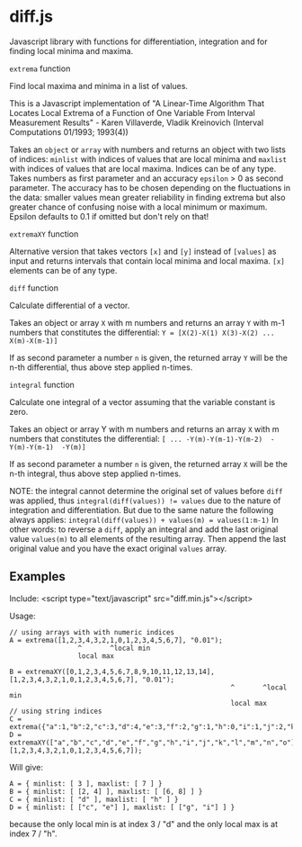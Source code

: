 diff.js
=======

Javascript library with functions for differentiation, integration
and for finding local minima and maxima.

`extrema` function

Find local maxima and minima in a list of values.

This is a Javascript implementation of "A Linear-Time Algorithm That
Locates Local Extrema of a Function of One Variable From Interval
Measurement Results" - Karen Villaverde, Vladik Kreinovich
(Interval Computations 01/1993; 1993(4))

Takes an `object` or `array` with numbers and returns an object with two
lists of indices: `minlist` with indices of values that are local minima
and `maxlist` with indices of values that are local maxima. Indices
can be of any type. Takes numbers as first parameter and an accuracy
`epsilon` > 0 as second parameter. The accuracy has to be chosen depending
on the fluctuations in the data: smaller values mean greater reliability
in finding extrema but also greater chance of confusing noise with a local
minimum or maximum.
Epsilon defaults to 0.1 if omitted but don't rely on that!

`extremaXY` function

Alternative version that takes vectors `[x]` and `[y]` instead of `[values]`
as input and returns intervals that contain local minima and local maxima.
`[x]` elements can be of any type.

`diff` function

Calculate differential of a vector.

Takes an object or array `X` with m numbers and returns an array
`Y` with m-1 numbers that constitutes the differential:
`Y = [X(2)-X(1) X(3)-X(2) ... X(m)-X(m-1)]`

If as second parameter a number `n` is given, the returned array
`Y` will be the n-th differential, thus above step applied n-times.

`integral` function

Calculate one integral of a vector assuming that the variable constant
is zero.

Takes an object or array Y with m numbers and returns an array `X` with
m numbers that constitutes the differential:
`[ ... -Y(m)-Y(m-1)-Y(m-2)  -Y(m)-Y(m-1)  -Y(m)]`

If as second parameter a number `n` is given, the returned array `X` will be
the n-th integral, thus above step applied n-times.

NOTE: the integral cannot determine the original set of values before
`diff` was applied, thus `integral(diff(values)) != values` due to the
nature of integration and differentiation. But due to the same nature
the following always applies: `integral(diff(values)) + values(m) = values(1:m-1)`
In other words: to reverse a `diff`, apply an integral and add the last
original value `values(m)` to all elements of the resulting array. Then
append the last original value and you have the exact original `values`
array.

Examples
--------

Include: \<script type="text/javascript" src="diff.min.js"\>\</script\>

Usage:
```
// using arrays with with numeric indices
A = extrema([1,2,3,4,3,2,1,0,1,2,3,4,5,6,7], "0.01");
                 ^       ^local min   
                 local max

B = extremaXY([0,1,2,3,4,5,6,7,8,9,10,11,12,13,14], [1,2,3,4,3,2,1,0,1,2,3,4,5,6,7], "0.01");
                                                       ^       ^local min   
                                                       local max
// using string indices
C = extrema({"a":1,"b":2,"c":3,"d":4,"e":3,"f":2,"g":1,"h":0,"i":1,"j":2,"k":3,"l":4,"m":5,"n":6,"o":7});
D = extremaXY(["a","b","c","d","e","f","g","h","i","j","k","l","m","n","o"], [1,2,3,4,3,2,1,0,1,2,3,4,5,6,7]);
```
Will give:
```
A = { minlist: [ 3 ], maxlist: [ 7 ] }
B = { minlist: [ [2, 4] ], maxlist: [ [6, 8] ] }
C = { minlist: [ "d" ], maxlist: [ "h" ] }
D = { minlist: [ ["c", "e"] ], maxlist: [ ["g", "i"] ] }
```
because the only local min is at index 3 / "d" and the only local max is at index 7 / "h".
